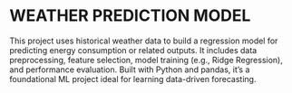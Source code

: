 # WEATHER PREDICTION MODEL
This project uses historical weather data to build a regression model for predicting energy consumption or related outputs. It includes data preprocessing, feature selection, model training (e.g., Ridge Regression), and performance evaluation. Built with Python and pandas, it’s a foundational ML project ideal for learning data-driven forecasting.
